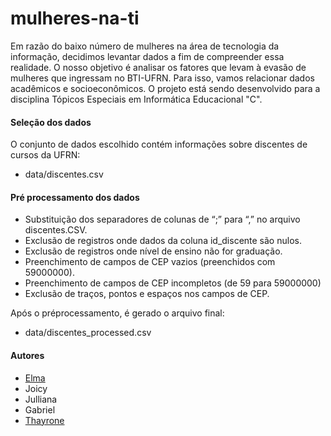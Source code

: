 # mulheres-na-ti

Em razão do baixo número de mulheres na área de tecnologia da informação, decidimos levantar dados a fim de compreender essa realidade. O nosso objetivo é analisar os fatores que levam à evasão de mulheres que ingressam no BTI-UFRN. Para isso, vamos relacionar dados acadêmicos e socioeconômicos.
O projeto está sendo desenvolvido para a disciplina Tópicos Especiais em Informática Educacional "C".


#### Seleção dos dados

O conjunto de dados escolhido contém informações sobre discentes de cursos da UFRN:
- data/discentes.csv


#### Pré processamento dos dados

- Substituição dos separadores de colunas de “;” para “,” no arquivo discentes.CSV.
- Exclusão de registros onde dados da coluna id_discente são nulos.
- Exclusão de registros onde nível de ensino não for graduação.
- Preenchimento de campos de CEP vazios (preenchidos com 59000000).
- Preenchimento de campos de CEP incompletos (de 59 para 59000000)
- Exclusão de traços, pontos e espaços nos campos de CEP.

Após o préprocessamento, é gerado o arquivo final:
- data/discentes_processed.csv



#### Autores

* [Elma](https://github.com/elmasantos/)
* Joicy
* Julliana
* Gabriel
* [Thayrone](https://github.com/thaydds)


